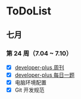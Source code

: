 # ToDoList

## 七月

### 第 24 周（7.04 ~ 7.10）

- [x] [developer-plus 周刊](https://github.com/developer-plus/weekly)
- [x] [developer-plus 每日一题](https://github.com/developer-plus/interview)
- [x] 电脑环境配置
- [x] Git 开发规范
